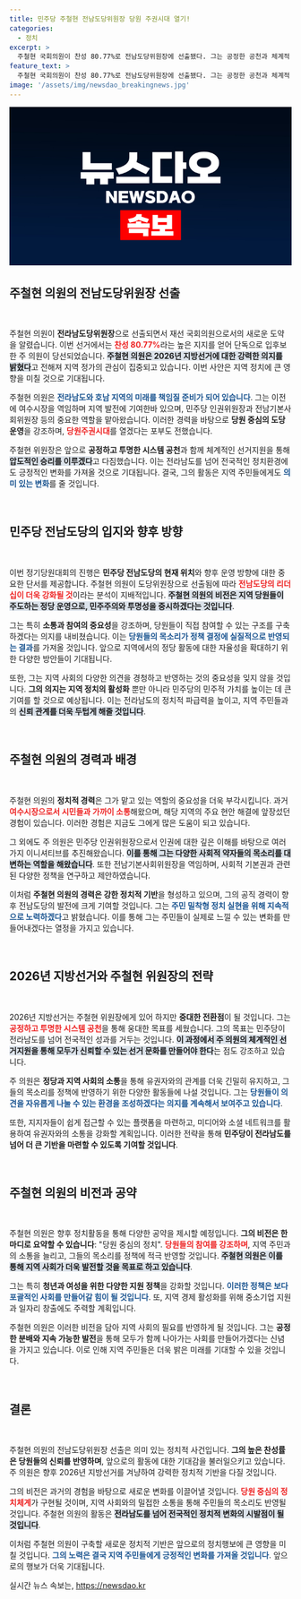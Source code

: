 ```yaml
---
title: 민주당 주철현 전남도당위원장 당원 주권시대 열기!
categories:
  - 정치
excerpt: >
  주철현 국회의원이 찬성 80.77%로 전남도당위원장에 선출됐다. 그는 공정한 공천과 체계적 선거 지원으로 압도적 승리를 다짐하며, 당원주권시대를 열겠다고 밝혔다.
feature_text: >
  주철현 국회의원이 찬성 80.77%로 전남도당위원장에 선출됐다. 그는 공정한 공천과 체계적 선거 지원으로 압도적 승리를 다짐하며, 당원주권시대를 열겠다고 밝혔다.
image: '/assets/img/newsdao_breakingnews.jpg'
---
```


<p><img src="/assets/img/newsdao_breakingnews.jpg" alt="pcversion 속보" /></p>

<h2 data-ke-size="size26">주철현 의원의 전남도당위원장 선출</h2>

<p data-ke-size="size16">&nbsp;</p>

<p>주철현 의원이 <b>전라남도당위원장</b>으로 선출되면서 재선 국회의원으로서의 새로운 도약을 알렸습니다. 이번 선거에서는 <b><span style="color: #ee2323;">찬성 80.77%</span></b>라는 높은 지지를 얻어 단독으로 입후보한 주 의원이 당선되었습니다. <b><span style="background-color: #21538527;">주철현 의원은 2026년 지방선거에 대한 강력한 의지를 밝혔다</span></b>고 전해져 지역 정가의 관심이 집중되고 있습니다. 이번 사안은 지역 정치에 큰 영향을 미칠 것으로 기대됩니다.</p>

<p>주철현 의원은 <b><span style="color: #1a5490;">전라남도와 호남 지역의 미래를 책임질 준비가 되어 있습니다</span></b>. 그는 이전에 여수시장을 역임하며 지역 발전에 기여한바 있으며, 민주당 인권위원장과 전남기본사회위원장 등의 중요한 역할을 맡아왔습니다. 이러한 경력을 바탕으로 <b>당원 중심의 도당 운영</b>을 강조하며, <b><span style="color: #ee2323;">당원주권시대</span></b>를 열겠다는 포부도 전했습니다.</p>

<p>주철현 위원장은 앞으로 <b>공정하고 투명한 시스템 공천</b>과 함께 체계적인 선거지원을 통해 <b><span style="background-color: #21538527;">압도적인 승리를 이루겠다</span></b>고 다짐했습니다. 이는 전라남도를 넘어 전국적인 정치환경에도 긍정적인 변화를 가져올 것으로 기대됩니다. 결국, 그의 활동은 지역 주민들에게도 <b><span style="color: #1a5490;">의미 있는 변화</span></b>를 줄 것입니다.</p>

<p data-ke-size="size16">&nbsp;</p>

<h2 data-ke-size="size26">민주당 전남도당의 입지와 향후 방향</h2>

<p data-ke-size="size16">&nbsp;</p>

<p>이번 정기당원대회의 진행은 <b>민주당 전남도당의 현재 위치</b>와 향후 운영 방향에 대한 중요한 단서를 제공합니다. 주철현 의원이 도당위원장으로 선출됨에 따라 <b><span style="color: #ee2323;">전남도당의 리더십이 더욱 강화될 것</span></b>이라는 분석이 지배적입니다. <b><span style="background-color: #21538527;">주철현 의원의 비전은 지역 당원들이 주도하는 정당 운영으로, 민주주의와 투명성을 중시하겠다는 것입니다</span></b>.</p>

<p>그는 특히 <b>소통과 참여의 중요성</b>을 강조하며, 당원들이 직접 참여할 수 있는 구조를 구축하겠다는 의지를 내비쳤습니다. 이는 <b><span style="color: #1a5490;">당원들의 목소리가 정책 결정에 실질적으로 반영되는 결과</span></b>를 가져올 것입니다. 앞으로 지역에서의 정당 활동에 대한 자율성을 확대하기 위한 다양한 방안들이 기대됩니다.</p>

<p>또한, 그는 지역 사회의 다양한 의견을 경청하고 반영하는 것의 중요성을 잊지 않을 것입니다. <b>그의 의지는 지역 정치의 활성화</b> 뿐만 아니라 민주당의 민주적 가치를 높이는 데 큰 기여를 할 것으로 예상됩니다. 이는 전라남도의 정치적 파급력을 높이고, 지역 주민들과의 <b><span style="background-color: #21538527;">신뢰 관계를 더욱 두텁게 해줄 것입니다</span></b>.</p>

<p data-ke-size="size16">&nbsp;</p>

<h2 data-ke-size="size26">주철현 의원의 경력과 배경</h2>

<p data-ke-size="size16">&nbsp;</p>

<p>주철현 의원의 <b>정치적 경력</b>은 그가 맡고 있는 역할의 중요성을 더욱 부각시킵니다. 과거 <b><span style="color: #ee2323;">여수시장으로서 시민들과 가까이 소통</span></b>해왔으며, 해당 지역의 주요 현안 해결에 앞장섰던 경험이 있습니다. 이러한 경험은 지금도 그에게 많은 도움이 되고 있습니다.</p>

<p>그 외에도 주 의원은 민주당 인권위원장으로서 인권에 대한 깊은 이해를 바탕으로 여러 가지 이니셔티브를 추진해왔습니다. <b><span style="background-color: #21538527;">이를 통해 그는 다양한 사회적 약자들의 목소리를 대변하는 역할을 해왔습니다</span></b>. 또한 전남기본사회위원장을 역임하며, 사회적 기본권과 관련된 다양한 정책을 연구하고 제안하였습니다.</p>

<p>이처럼 <b>주철현 의원의 경력은 강한 정치적 기반</b>을 형성하고 있으며, 그의 공직 경력이 향후 전남도당의 발전에 크게 기여할 것입니다. 그는 <b><span style="color: #1a5490;">주민 밀착형 정치 실현을 위해 지속적으로 노력하겠다</span></b>고 밝혔습니다. 이를 통해 그는 주민들이 실제로 느낄 수 있는 변화를 만들어내겠다는 열정을 가지고 있습니다.</p>

<p data-ke-size="size16">&nbsp;</p>

<h2 data-ke-size="size26">2026년 지방선거와 주철현 위원장의 전략</h2>

<p data-ke-size="size16">&nbsp;</p>

<p>2026년 지방선거는 주철현 위원장에게 있어 하지만 <b>중대한 전환점</b>이 될 것입니다. 그는 <b><span style="color: #ee2323;">공정하고 투명한 시스템 공천</span></b>을 통해 웅대한 목표를 세웠습니다. 그의 목표는 민주당이 전라남도를 넘어 전국적인 성과를 거두는 것입니다. <b><span style="background-color: #21538527;">이 과정에서 주 의원의 체계적인 선거지원을 통해 모두가 신뢰할 수 있는 선거 문화를 만들어야 한다</span></b>는 점도 강조하고 있습니다.</p>

<p>주 의원은 <b>정당과 지역 사회의 소통</b>을 통해 유권자와의 관계를 더욱 긴밀히 유지하고, 그들의 목소리를 정책에 반영하기 위한 다양한 활동들에 나설 것입니다. 그는 <b><span style="color: #1a5490;">당원들이 의견을 자유롭게 나눌 수 있는 환경을 조성하겠다는 의지를 계속해서 보여주고 있습니다</span></b>.</p>

<p>또한, 지지자들이 쉽게 접근할 수 있는 플랫폼을 마련하고, 미디어와 소셜 네트워크를 활용하여 유권자와의 소통을 강화할 계획입니다. 이러한 전략을 통해 <b>민주당이 전라남도를 넘어 더 큰 기반을 마련할 수 있도록 기여할 것입니다</b>.</p>

<p data-ke-size="size16">&nbsp;</p>

<h2 data-ke-size="size26">주철현 의원의 비전과 공약</h2>

<p data-ke-size="size16">&nbsp;</p>

<p>주철현 의원은 향후 정치활동을 통해 다양한 공약을 제시할 예정입니다. <b>그의 비전은 한마디로 요약할 수 있습니다</b>: "당원 중심의 정치". <b><span style="color: #ee2323;">당원들의 참여를 강조하며</span></b>, 지역 주민과의 소통을 늘리고, 그들의 목소리를 정책에 적극 반영할 것입니다. <b><span style="background-color: #21538527;">주철현 의원은 이를 통해 지역 사회가 더욱 발전할 것을 목표로 하고 있습니다</span></b>.</p>

<p>그는 특히 <b>청년과 여성을 위한 다양한 지원 정책</b>을 강화할 것입니다. <b><span style="color: #1a5490;">이러한 정책은 보다 포괄적인 사회를 만들어갈 힘이 될 것입니다</span></b>. 또, 지역 경제 활성화를 위해 중소기업 지원과 일자리 창출에도 주력할 계획입니다.</p>

<p>주철현 의원은 이러한 비전을 담아 지역 사회의 필요를 반영하게 될 것입니다. 그는 <b>공정한 분배와 지속 가능한 발전</b>을 통해 모두가 함께 나아가는 사회를 만들어가겠다는 신념을 가지고 있습니다. 이로 인해 지역 주민들은 더욱 밝은 미래를 기대할 수 있을 것입니다.</p>

<p data-ke-size="size16">&nbsp;</p>

<h2 data-ke-size="size26">결론</h2>

<p data-ke-size="size16">&nbsp;</p>

<p>주철현 의원의 전남도당위원장 선출은 의미 있는 정치적 사건입니다. <b>그의 높은 찬성률은 당원들의 신뢰를 반영하며</b>, 앞으로의 활동에 대한 기대감을 불러일으키고 있습니다. 주 의원은 향후 2026년 지방선거를 겨냥하여 강력한 정치적 기반을 다질 것입니다.</p>

<p>그의 비전은 과거의 경험을 바탕으로 새로운 변화를 이끌어낼 것입니다. <b><span style="color: #ee2323;">당원 중심의 정치체계</span></b>가 구현될 것이며, 지역 사회와의 밀접한 소통을 통해 주민들의 목소리도 반영될 것입니다. 주철현 의원의 활동은 <b><span style="background-color: #21538527;">전라남도를 넘어 전국적인 정치적 변화의 시발점이 될 것입니다</span></b>.</p>

<p>이처럼 주철현 의원이 구축할 새로운 정치적 기반은 앞으로의 정치행보에 큰 영향을 미칠 것입니다. <b><span style="color: #1a5490;">그의 노력은 결국 지역 주민들에게 긍정적인 변화를 가져올 것입니다</span></b>. 앞으로의 행보가 더욱 기대됩니다.</p>
실시간 뉴스 속보는, <a href="https://newsdao.kr" rel="dofollow">https://newsdao.kr</a>


